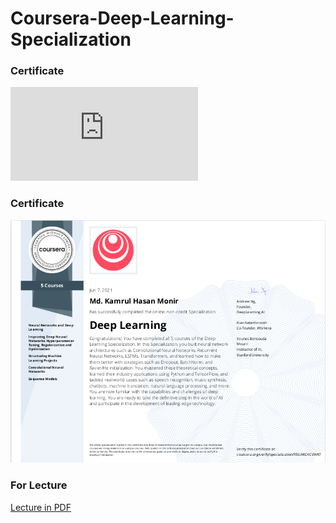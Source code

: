 # Coursera-Deep-Learning-Specialization

### Certificate
![alt text](https://github.com/hasan-moni-321/Coursera-Deep-Learning-Specialization/blob/main/images/Deep%20Learning%20Specialization.pdf)

### Certificate
![alt text](https://github.com/hasan-moni-321/Coursera-Deep-Learning-Specialization/blob/main/images/aaaa.png)

### For Lecture 
[Lecture in PDF](https://drive.google.com/drive/folders/1vYY-pn5x1mFSMJj0SFvIjwIljmty95Gs?usp=sharing)
